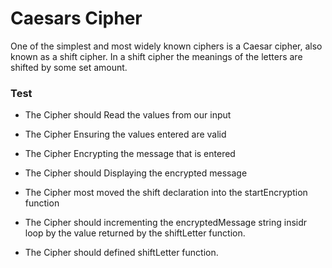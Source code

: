 #  Caesars Cipher 

One of the simplest and most widely known ciphers is a Caesar cipher, also known as a shift cipher. In a shift cipher the meanings of the letters are shifted by some set amount.


### Test
- The Cipher should Read the values from our input

- The Cipher Ensuring the values entered are valid

- The Cipher Encrypting the message that is entered

- The Cipher should Displaying the encrypted message

- The Cipher most moved the shift declaration into the startEncryption function

- The Cipher should incrementing the encryptedMessage string insidr loop by the value returned by the shiftLetter function.

- The Cipher should defined shiftLetter function.
